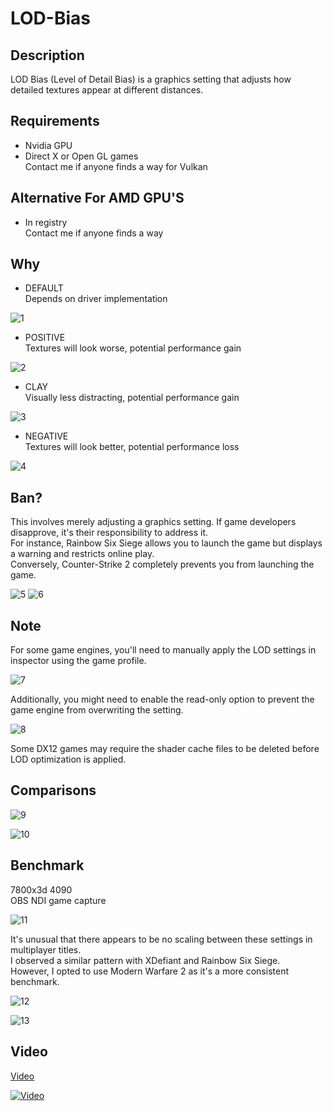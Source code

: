# LOD-Bias

## Description
LOD Bias (Level of Detail Bias) is a graphics setting that adjusts how detailed textures appear at different distances.

## Requirements
- Nvidia GPU
- Direct X or Open GL games<br>
  Contact me if anyone finds a way for Vulkan

## Alternative For AMD GPU'S
- In registry<br>
Contact me if anyone finds a way

## Why
- DEFAULT<br>
  Depends on driver implementation<br>

![1](https://github.com/user-attachments/assets/774d97ad-926b-4bab-87fd-49ecfae5d1ab)


- POSITIVE<br>
  Textures will look worse, potential performance gain<br>

![2](https://github.com/user-attachments/assets/683b6678-9efb-47ba-9941-a1c0c4fa012e)


- CLAY<br>
  Visually less distracting, potential performance gain<br>

![3](https://github.com/user-attachments/assets/7061faec-3946-42b9-a9ea-a799db182e59)


- NEGATIVE<br>
  Textures will look better, potential performance loss<br>

![4](https://github.com/user-attachments/assets/4b47f6b2-5b81-40ae-ba30-a48a9a4b764b)


## Ban?
This involves merely adjusting a graphics setting. If game developers disapprove, it's their responsibility to address it.<br>
For instance, Rainbow Six Siege allows you to launch the game but displays a warning and restricts online play.<br> 
Conversely, Counter-Strike 2 completely prevents you from launching the game.

![5](https://github.com/user-attachments/assets/3c4df444-0c51-4bec-8e26-de437bc4104e)
![6](https://github.com/user-attachments/assets/3ff97b3c-b19e-4429-be4c-1b9f061e8d35)

## Note
For some game engines, you'll need to manually apply the LOD settings in inspector using the game profile.<br>

![7](https://github.com/user-attachments/assets/21a4ada0-2dda-49a1-be8c-eeaa29f58252)


Additionally, you might need to enable the read-only option to prevent the game engine from overwriting the setting.

![8](https://github.com/user-attachments/assets/e47e85dc-0130-4067-a2f1-b7be7d576354)


Some DX12 games may require the shader cache files to be deleted before LOD optimization is applied. 

## Comparisons
![9](https://github.com/user-attachments/assets/10c605c9-a5ff-4abf-858a-c1cb2d37afdc)


![10](https://github.com/user-attachments/assets/7b7b78bf-0204-425e-987b-7fde4ee2abc9)



## Benchmark
7800x3d 4090<br>
OBS NDI game capture<br>

![11](https://github.com/user-attachments/assets/d1e5e6f6-6dfe-4257-aabb-19eca4c357e1)


It's unusual that there appears to be no scaling between these settings in multiplayer titles.<br>
I observed a similar pattern with XDefiant and Rainbow Six Siege.<br> 
However, I opted to use Modern Warfare 2 as it's a more consistent benchmark.<br>

![12](https://github.com/user-attachments/assets/15c63735-c7d1-43de-9f57-72f30ac82824)

![13](https://github.com/user-attachments/assets/d900ef11-5223-44c4-9998-567f40c7e680)


## Video
[Video](<https://youtu.be/o7O-DODzD5g>)

[![Video](https://img.youtube.com/vi/o7O-DODzD5g/maxresdefault.jpg)]([https://www.youtube.com/watch?v=o7O-DODzD5g](https://youtu.be/o7O-DODzD5g))
